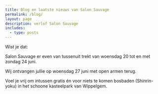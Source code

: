 ```yaml
---
title: Blog en laatste nieuws van Salon Sauvage
permalink: /blog/
layout: page
description: verlof Salon Sauvage
includes:
  - type: posts
---
```

Wist je dat:

Salon Sauvage er even van tussenuit trekt van woensdag 20 tot en met zondag 24 juni.

Wij ontvangen jullie op woensdag 27 juni met open armen terug.

Voel je vrij om intussen gratis én voor niets te komen bosbaden (Shinrin-yoku) in het schoone kasteelpark van Wippelgem.
